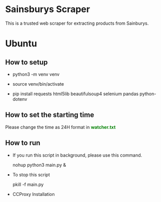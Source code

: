 # Sainsburys Scraper

This is a trusted web scraper for extracting products from Sainburys.

# Ubuntu

## How to setup

- python3 -m venv venv

- source venv/bin/activate

- pip install requests html5lib beautifulsoup4 selenium pandas python-dotenv

## How to set the starting time

Please change the time as 24H format in <b style="color: green">watcher.txt</b>

## How to run

- If you run this script in background, please use this command.

  nohup python3 main.py &

- To stop this script

  pkill -f main.py

* CCProxy Installation
